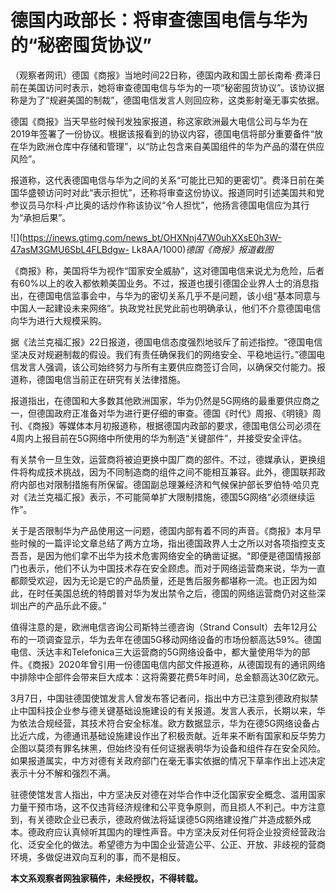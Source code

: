 # 德国内政部长：将审查德国电信与华为的“秘密囤货协议”

（观察者网讯）德国《商报》当地时间22日称，德国内政和国土部长南希·费泽日前在美国访问时表示，她将审查德国电信与华为的一项“秘密囤货协议”。该协议据称是为了“规避美国的制裁”，德国电信发言人则回应称，这类影射毫无事实依据。

德国《商报》当天早些时候刊发独家报道，称这家欧洲最大电信公司与华为在2019年签署了一份协议。根据该报看到的协议内容，德国电信将部分重要备件“放在华为欧洲仓库中存储和管理”，以“防止包含来自美国组件的华为产品的潜在供应风险”。

报道称，这代表德国电信与华为之间的关系“可能比已知的更密切”。费泽日前在美国华盛顿访问时对此“表示担忧”，还称将审查这份协议。报道同时引述美国共和党参议员马尔科·卢比奥的话炒作称该协议“令人担忧”，他扬言德国电信应为其行为“承担后果”。

![](https://inews.gtimg.com/news_bt/OHXNnj47W0uhXXsE0h3W-47asM3GMU6SbL4FLBdgw-
Lk8AA/1000)_德国《商报》报道截图_

《商报》称，美国将华为视作“国家安全威胁”，这对德国电信来说尤为危险，后者有60%以上的收入都依赖美国业务。不过，报道也援引德国企业界人士的消息指出，在德国电信监事会中，与华为的密切关系几乎不是问题，该小组“基本同意与中国人一起建设未来网络”。执政党社民党此前也明确承认，他们不介意德国电信向华为进行大规模采购。

据《法兰克福汇报》22日报道，德国电信态度强烈地驳斥了前述指控。“德国电信坚决反对规避制裁的假设。我们有责任确保我们的网络安全、平稳地运行。”德国电信发言人强调，该公司始终努力与所有主要供应商签订合同，以确保交付能力。报道称，德国电信当前正在研究有关法律措施。

报道指出，在德国和大多数其他欧洲国家，华为仍然是5G网络的最重要供应商之一，但德国政府正准备对华为进行更仔细的审查。德国《时代》周报、《明镜》周刊、《商报》等媒体本月初报道称，根据德国内政部的要求，德国电信公司必须在4周内上报目前在5G网络中所使用的华为制造“关键部件”，并接受安全评估。

有关禁令一旦生效，运营商将被迫更换中国厂商的部件。不过，德媒承认，更换组件将构成技术挑战，因为不同制造商的组件之间不能相互兼容。此外，德国联邦政府内部也对限制措施有所保留。德国副总理兼经济和气候保护部长罗伯特·哈贝克对《法兰克福汇报》表示，不可能简单扩大限制措施，德国5G网络“必须继续运作”。

关于是否限制华为产品使用这一问题，德国内部有着不同的声音。《商报》本月早些时候的一篇评论文章总结了两方立场，指出德国政界人士之所以对各项指控支支吾吾，是因为他们拿不出华为技术危害网络安全的确凿证据。“即便是德国情报部门也表示，他们不认为中国技术存在安全顾虑。而对于网络运营商来说，华为一直都颇受欢迎，因为无论是它的产品质量，还是售后服务都堪称一流。也正因为如此，在时任美国总统的特朗普对华为发出禁令之后，德国的网络运营商仍对这些深圳出产的产品乐此不疲。”

值得注意的是，欧洲电信咨询公司斯特兰德咨询（Strand
Consult）去年12月公布的一项调查显示，华为去年在德国5G移动网络设备的市场份额高达59%。德国电信、沃达丰和Telefonica三大运营商的5G网络设备中，都大量使用华为的部件。《商报》2020年曾引用一份德国电信内部文件报道称，从德国现有的通讯网络中排除中企部件会带来巨大成本：这将需要花费5年时间，总金额高达30亿欧元。

3月7日，中国驻德国使馆发言人曾发布答记者问，指出中方已注意到德政府拟禁止中国科技企业参与德关键基础设施建设的有关报道。发言人表示，长期以来，华为依法合规经营，其技术符合安全标准。欧方数据显示，华为在德5G网络设备占比近六成，为德通讯基础设施建设作出了积极贡献。近年来不断有国家和反华势力企图以莫须有罪名抹黑，但始终没有任何证据表明华为设备和组件存在安全风险。如果报道属实，中方对德有关政府部门在毫无事实依据的情况下草率作出上述决定表示十分不解和强烈不满。

驻德使馆发言人指出，中方坚决反对德在对华合作中泛化国家安全概念、滥用国家力量干预市场，这不仅违背经济规律和公平竞争原则，而且损人不利己。中方注意到，有关德欧企业已表示，德政府做法将延误德5G网络建设推广并造成额外成本。德政府应认真倾听其国内的理性声音。中方坚决反对任何将企业投资经营政治化、泛安全化的做法。希望德方为中国企业营造公平、公正、开放、非歧视的营商环境，多做促进双向互利的事，而不是相反。

**本文系观察者网独家稿件，未经授权，不得转载。**


